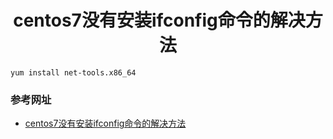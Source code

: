 <h1 class="text-align-center" style="text-align: center">centos7没有安装ifconfig命令的解决方法</h1>

```
yum install net-tools.x86_64
```

### 参考网址
* [centos7没有安装ifconfig命令的解决方法](http://www.centoscn.com/CentosBug/osbug/2014/0916/3750.html)
